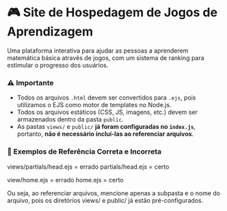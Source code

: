# 🎮 Site de Hospedagem de Jogos de Aprendizagem  

Uma plataforma interativa para ajudar as pessoas a aprenderem matemática básica através de jogos, com um sistema de ranking para estimular o progresso dos usuários.  

### ⚠️ Importante  

- Todos os arquivos `.html` devem ser convertidos para `.ejs`, pois utilizamos o EJS como motor de templates no Node.js.  
- Todos os arquivos estáticos (CSS, JS, imagens, etc.) devem ser armazenados dentro da pasta `public`.  
- As pastas `views/` e `public/` **já foram configuradas no `index.js`**, portanto, **não é necessário incluí-las ao referenciar arquivos**.  

### 📌 Exemplos de Referência Correta e Incorreta  

views/partials/head.ejs = errado
partials/head.ejs = certo

view/home.ejs = errado
home.ejs = certo

Ou seja, ao referenciar arquivos, mencione apenas a subpasta e o nome do arquivo, pois os diretórios views/ e public/ já estão pré-configurados.

